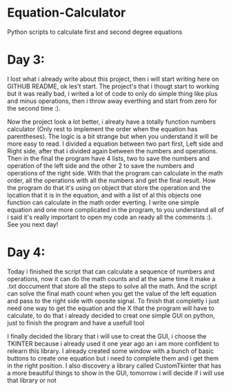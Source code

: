 # Equation-Calculator
Python scripts to calculate first and second degree equations

# Day 3: 
I lost what i already write about this project, then i will start writing here on GITHUB README, ok les't start.
The project's that i thougt start to working but it was really bad, i writed a lot of code to only do simple thing like plus and minus operations, then i throw away everthing and start from zero for the second time :).

Now the project look a lot better, i alreaty have a totally function numbers calculator (Only rest to implement the order when the equation has parentheses). The logic is a bit strange but when you understand it will be more easy to read. I divided a equation between two part first, Left side and Right side, after that i divided again between the numbers and operations. Then in the final the program have 4 lists,
two to save the numbers and operation of the left side and the other 2 to save the numbers and operations of the right side. With that the program can calculate in the math order, all the operations with all the numbers and get the final result. How the program do that it's using on object that store the operation and the location that it is in the equation, and with a list of al this objects one function can calculate in the math order everting. I write one simple equation and one more complicated in the program, to you understand all of i said it's really important to open my code an ready all the comments :). See you next day! 

# Day 4:
Today i finished the script that can calculate a sequence of numbers and operations, now it can do the math counts and at the same time it make a .txt doccument that store all the steps to solve all the math. And the script can solve the final math count when you get the value of the left equation and pass to the right side with oposite signal. To finish that completly i just need one way to get the equation and the X that the program will have to calculate, to do that i already decided to creat one simple GUI on python, just to finish the program and have a usefull tool

I finally decided the library that i will use to creat the GUI, i choose the TKINTER because i already used it one year ago an i am more confident to relearn this library. I already created some window with a bunch of basic buttons to create one equation but i need to complete them and i get them in the right position. I also discovery a library called CustomTkinter that has a more beautiful things to show in the GUI, tomorrow i will decide if i will use that library or not
